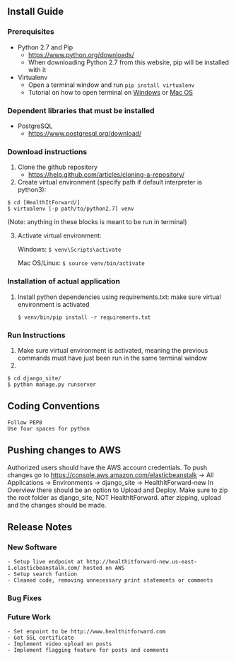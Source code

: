 ## Install Guide
### Prerequisites
- Python 2.7 and Pip
    - https://www.python.org/downloads/
    - When downloading Python 2.7 from this website, pip will be installed with it
- Virtualenv
    - Open a terminal window and run ```pip install virtualenv```
    - Tutorial on how to open terminal on [Windows](https://www.quora.com/How-do-I-open-terminal-in-windows) or [Mac OS](http://blog.teamtreehouse.com/introduction-to-the-mac-os-x-command-line)


### Dependent libraries that must be installed
- PostgreSQL
    - https://www.postgresql.org/download/

### Download instructions
1. Clone the github repository
    - https://help.github.com/articles/cloning-a-repository/
2. Create virtual environment (specify path if default interpreter is python3):
```
$ cd [HealthItForward/]
$ virtualenv [-p path/to/python2.7] venv  
```
(Note: anything in these blocks is meant to be run in terminal)

3. Activate virtual environment:

    Windows: ```$ venv\Scripts\activate```

    Mac OS/Linux: ```$ source venv/bin/activate```

### Installation of actual application

1. Install python dependencies using requirements.txt:
    make sure virtual environment is activated
    ```
    $ venv/bin/pip install -r requirements.txt  
    ```


### Run Instructions
  1. Make sure virtual environment is activated, meaning the previous commands must have just been run in the same terminal window
  2. 
  ```
  $ cd django_site/
  $ python manage.py runserver  
  ```

## Coding Conventions
    Follow PEP8    
    Use four spaces for python

## Pushing changes to AWS
Authorized users should have the AWS account credentials. To push changes go to https://console.aws.amazon.com/elasticbeanstalk -> All Applications -> Environments -> django_site -> HealthItForward-new 
In Overview there should be an option to Upload and Deploy. Make sure to zip the root folder as django_site, NOT HealthItForward. after zipping, upload and the changes should be made.

## Release Notes
### New Software
    - Setup live endpoint at http://healthitforward-new.us-east-1.elasticbeanstalk.com/ hosted on AWS
    - Setup search funtion
    - Cleaned code, removing unnecessary print statements or comments
### Bug Fixes
### Future Work
    - Set enpoint to be http://www.healthitforward.com
    - Get SSL certificate
    - Implement video upload on posts
    - Implement flagging feature for posts and comments

